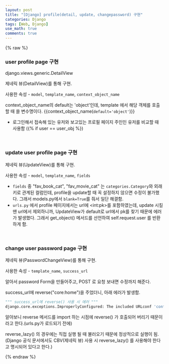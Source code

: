 ```yaml
---
layout: post
title: "[Django] profile(detail, update, changepassword) 구현"
categories: Django
tags: [Web, Django]
use_math: true
comments: true
---
```


{% raw %}

### user profile page 구현

django.views.generic.DetailView

제네릭 뷰(DetailView)를 통해 구현.

사용한 속성 - `model`, `template_name`, `context_object_name`

context_object_name의 default는 'object'인데, template 에서 해당 객체를 호출할 때 쓸 변수명이다. {{context_object_name(`default='object'`)}}

- 로그인해서 접속해 있는 유저와 보고있는 프로필 페이지 주인인 유저를 비교할 때 사용함 ({% if user ==  user_obj %})

<br>

### update user profile page 구현

제네릭 뷰(UpdateView)를 통해 구현.

사용한 속성 - `model`, `template_name`, `fields`

- `fields` 중 "fav_book_cat", "fav_movie_cat" 는 `categories.Category`와 외래키로 관계된 컬럼인데, profile을 update할 때 꼭 설정하지 않으면 수정이 불가했다. 그래서 models.py에서 `blank=True`를 줘서 일단 해결함.
- `urls.py` 에서 profile 페이지에서는 url에 &lt;int:pk&gt;를 포함하였는데, update 시킬 땐 url에서 제외하니까, UpdateView가 default로 url에서 pk를 찾기 때문에 에러가 발생했다. 그래서 get_object() 메서드를 선언하여 self.request.user 를 반환하게 함.

<br>

### change user password page 구현

제네릭 뷰(PasswordChangeView)를 통해 구현.

사용한 속성 - `template_name`, `success_url`

알아서 password Form을 만들어주고, POST 로 요청 보내면 수정까지 해준다.

success_url에 reverse("core:home")을 주었더니, 아래 에러가 발생함.

```python
""" success_url에 reverse() 사용 시 에러 """
django.core.exceptions.ImproperlyConfigured: The included URLconf 'config.urls' does not appear to have any patterns in it. If you see valid patterns in the file then the issue is probably caused by a circular import.
```

알아보니 reverse 메서드를 import 하는 시점에 reverse() 가 호출되어 버리기 때문이라고 한다.(urls.py가 로드되기 전에)

reverse_lazy() 의 경우에는 직접 실행 될 때 불러오기 때문에 정상적으로 실행이 됨. (Django 공식 문서에서도 CBV(제네릭 뷰) 사용 시 reverse_lazy() 를 사용해야 한다고 명시되어 있다고 한다.)

{% endraw %}
